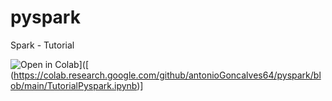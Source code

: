 # pyspark
Spark - Tutorial

![Open in  Colab](https://colab.research.google.com/assets/colab-badge.svg)]([ (https://colab.research.google.com/github/antonioGoncalves64/pyspark/blob/main/TutorialPyspark.ipynb)]
